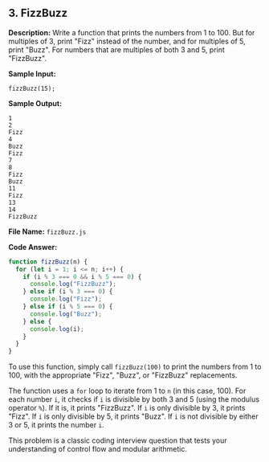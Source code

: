 ## 3. FizzBuzz

**Description:**
Write a function that prints the numbers from 1 to 100. But for multiples of 3, print "Fizz" instead of the number, and for multiples of 5, print "Buzz". For numbers that are multiples of both 3 and 5, print "FizzBuzz".

**Sample Input:**
```
fizzBuzz(15);
```

**Sample Output:**
```
1
2
Fizz
4
Buzz
Fizz
7
8
Fizz
Buzz
11
Fizz
13
14
FizzBuzz
```

**File Name:** `fizzBuzz.js`

**Code Answer:**

```javascript
function fizzBuzz(n) {
  for (let i = 1; i <= n; i++) {
    if (i % 3 === 0 && i % 5 === 0) {
      console.log("FizzBuzz");
    } else if (i % 3 === 0) {
      console.log("Fizz");
    } else if (i % 5 === 0) {
      console.log("Buzz");
    } else {
      console.log(i);
    }
  }
}
```

To use this function, simply call `fizzBuzz(100)` to print the numbers from 1 to 100, with the appropriate "Fizz", "Buzz", or "FizzBuzz" replacements.

The function uses a `for` loop to iterate from 1 to `n` (in this case, 100). For each number `i`, it checks if `i` is divisible by both 3 and 5 (using the modulus operator `%`). If it is, it prints "FizzBuzz". If `i` is only divisible by 3, it prints "Fizz". If `i` is only divisible by 5, it prints "Buzz". If `i` is not divisible by either 3 or 5, it prints the number `i`.

This problem is a classic coding interview question that tests your understanding of control flow and modular arithmetic.